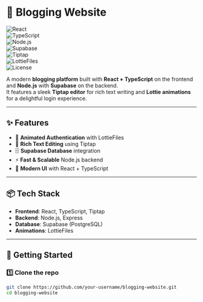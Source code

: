 # 📝 Blogging Website  

![React](https://img.shields.io/badge/React-19.0-blue?logo=react)  
![TypeScript](https://img.shields.io/badge/TypeScript-Strict-blue?logo=typescript)  
![Node.js](https://img.shields.io/badge/Node.js-Backend-green?logo=node.js)  
![Supabase](https://img.shields.io/badge/Supabase-Database-3FCF8E?logo=supabase)  
![Tiptap](https://img.shields.io/badge/Tiptap-Text%20Editor-purple)  
![LottieFiles](https://img.shields.io/badge/LottieFiles-Animations-00C4B3?logo=lottie)  
![License](https://img.shields.io/badge/License-MIT-lightgrey)  

A modern **blogging platform** built with **React + TypeScript** on the frontend and **Node.js** with **Supabase** on the backend.  
It features a sleek **Tiptap editor** for rich text writing and **Lottie animations** for a delightful login experience.  

---

## ✨ Features
- 🔐 **Animated Authentication** with LottieFiles  
- 📝 **Rich Text Editing** using Tiptap  
- 🗄️ **Supabase Database** integration  
- ⚡ **Fast & Scalable** Node.js backend  
- 🎨 **Modern UI** with React + TypeScript  

---

## 📦 Tech Stack
- **Frontend**: React, TypeScript, Tiptap  
- **Backend**: Node.js, Express  
- **Database**: Supabase (PostgreSQL)  
- **Animations**: LottieFiles  

---

## 🚀 Getting Started

### 1️⃣ Clone the repo
```bash
git clone https://github.com/your-username/blogging-website.git
cd blogging-website
